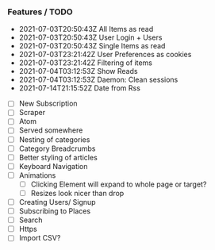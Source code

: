 ### Features / TODO

- 2021-07-03T20:50:43Z All Items as read
- 2021-07-03T20:50:43Z User Login + Users
- 2021-07-03T20:50:43Z Single Items as read
- 2021-07-03T23:21:42Z User Preferences as cookies
- 2021-07-03T23:21:42Z Filtering of items
- 2021-07-04T03:12:53Z Show Reads
- 2021-07-04T03:12:53Z Daemon: Clean sessions
- 2021-07-14T21:15:52Z Date from Rss
- [ ] New Subscription
- [ ] Scraper
- [ ] Atom
- [ ] Served somewhere
- [ ] Nesting of categories
- [ ] Category Breadcrumbs
- [ ] Better styling of articles
- [ ] Keyboard Navigation
- [ ] Animations
  - [ ] Clicking Element will expand to whole page or target?
  - [ ] Resizes look nicer than drop
- [ ] Creating Users/ Signup
- [ ] Subscribing to Places
- [ ] Search
- [ ] Https
- [ ] Import CSV?
